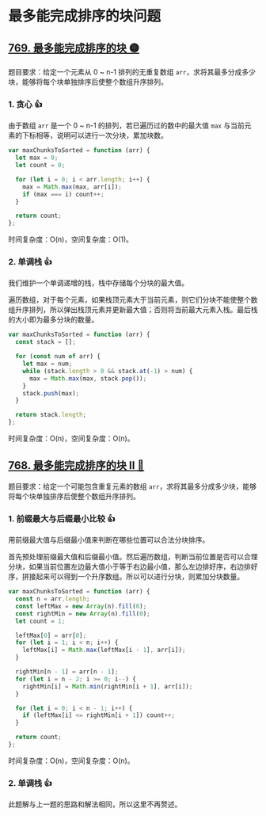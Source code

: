 # 最多能完成排序的块问题

## [769. 最多能完成排序的块 🟡](https://leetcode.cn/problems/max-chunks-to-make-sorted/description/)

题目要求：给定一个元素从 0 ~ n-1 排列的无重复数组 `arr`，求将其最多分成多少块，能够将每个块单独排序后使整个数组升序排列。

### 1. 贪心 👍

由于数组 `arr` 是一个 0 ~ n-1 的排列，若已遍历过的数中的最大值 `max` 与当前元素的下标相等，说明可以进行一次分块，累加块数。

``` js
var maxChunksToSorted = function (arr) {
  let max = 0;
  let count = 0;

  for (let i = 0; i < arr.length; i++) {
    max = Math.max(max, arr[i]);
    if (max === i) count++;
  }

  return count;
};
```

时间复杂度：O(n)，空间复杂度：O(1)。

### 2. 单调栈 👍

我们维护一个单调递增的栈，栈中存储每个分块的最大值。

遍历数组，对于每个元素，如果栈顶元素大于当前元素，则它们分块不能使整个数组升序排列，所以弹出栈顶元素并更新最大值；否则将当前最大元素入栈。最后栈的大小即为最多分块的数量。

``` js
var maxChunksToSorted = function (arr) {
  const stack = [];

  for (const num of arr) {
    let max = num;
    while (stack.length > 0 && stack.at(-1) > num) {
      max = Math.max(max, stack.pop());
    }
    stack.push(max);
  }

  return stack.length;
};
```

时间复杂度：O(n)，空间复杂度：O(n)。

## [768. 最多能完成排序的块 II 🔴](https://leetcode.cn/problems/max-chunks-to-make-sorted-ii/description/)

题目要求：给定一个可能包含重复元素的数组 `arr`，求将其最多分成多少块，能够将每个块单独排序后使整个数组升序排列。

### 1. 前缀最大与后缀最小比较 👍

用前缀最大值与后缀最小值来判断在哪些位置可以合法分块排序。

首先预处理前缀最大值和后缀最小值。然后遍历数组，判断当前位置是否可以合理分块，如果当前位置左边最大值小于等于右边最小值，那么左边排好序，右边排好序，拼接起来可以得到一个升序数组。所以可以进行分块，则累加分块数量。

``` js
var maxChunksToSorted = function (arr) {
  const n = arr.length;
  const leftMax = new Array(n).fill(0);
  const rightMin = new Array(n).fill(0);
  let count = 1;

  leftMax[0] = arr[0];
  for (let i = 1; i < n; i++) {
    leftMax[i] = Math.max(leftMax[i - 1], arr[i]);
  }

  rightMin[n - 1] = arr[n - 1];
  for (let i = n - 2; i >= 0; i--) {
    rightMin[i] = Math.min(rightMin[i + 1], arr[i]);
  }

  for (let i = 0; i < n - 1; i++) {
    if (leftMax[i] <= rightMin[i + 1]) count++;
  }

  return count;
};
```

时间复杂度：O(n)，空间复杂度：O(n)。

### 2. 单调栈 👍

此题解与上一题的思路和解法相同，所以这里不再赘述。
